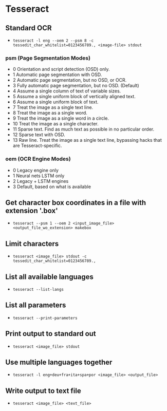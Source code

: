 # Tesseract

## Standard OCR
* `tesseract -l eng --oem 2 --psm 8 -c tessedit_char_whitelist=0123456789., <image-file> stdout`

### psm (Page Segmentation Modes)
* 0 Orientation and script detection (OSD) only.
* 1 Automatic page segmentation with OSD.
* 2 Automatic page segmentation, but no OSD, or OCR.
* 3 Fully automatic page segmentation, but no OSD. (Default)
* 4 Assume a single column of text of variable sizes.
* 5 Assume a single uniform block of vertically aligned text.
* 6 Assume a single uniform block of text.
* 7 Treat the image as a single text line.
* 8 Treat the image as a single word.
* 9 Treat the image as a single word in a circle.
* 10 Treat the image as a single character.
* 11 Sparse text. Find as much text as possible in no particular order.
* 12 Sparse text with OSD.
* 13 Raw line. Treat the image as a single text line, bypassing hacks that are Tesseract-specific.

### oem (OCR Engine Modes)
* 0 Legacy engine only
* 1 Neural nets LSTM only
* 2 Legacy + LSTM engines
* 3 Default, based on what is available

## Get character box coordinates in a file with extension '.box'
* `tesseract --psm 1 --oem 2 <input_image_file> <output_file_wo_extension> makebox`

## Limit characters
* `tesseract <image_file> stdout -c tessedit_char_whitelist=0123456789.,`

## List all available languages
* `tesseract --list-langs`

## List all parameters
* `tesseract --print-parameters`

## Print output to standard out
* `tesseract <image_file> stdout`

## Use multiple languages together
* `tesseract -l eng+deu+fra+ita+spa+por <image_file> <output_file>`

## Write output to text file
* `tesseract <image_file> <text_file>`
